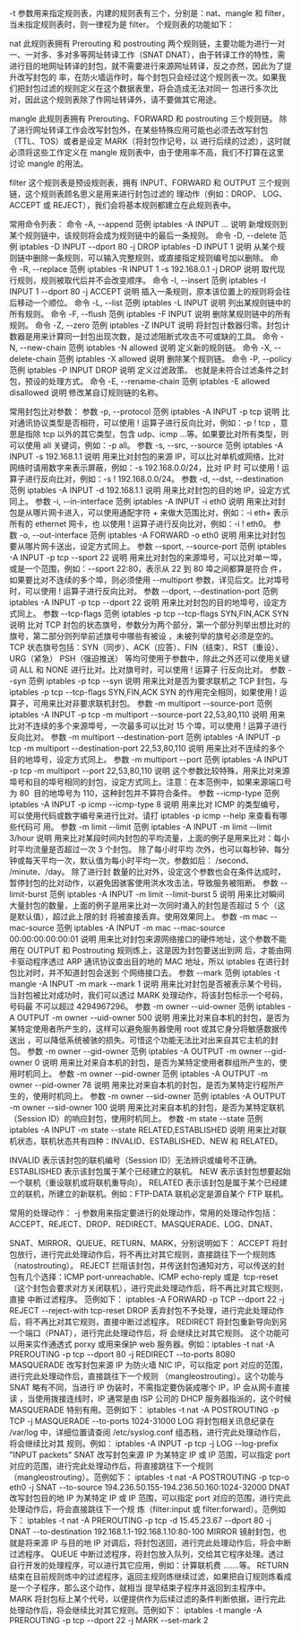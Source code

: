 -t 参数用来指定规则表，内建的规则表有三个，分别是：nat、mangle 和 filter，当未指定规则表时，则一律视为是 filter。
个规则表的功能如下：

nat 此规则表拥有 Prerouting 和 postrouting 两个规则链，主要功能为进行一对一、一对多、多对多等网址转译工作（SNAT
DNAT），由于转译工作的特性，需进行目的地网址转译的封包，就不需要进行来源网址转译，反之亦然，因此为了提升改写封包的
率，在防火墙运作时，每个封包只会经过这个规则表一次。如果我们把封包过滤的规则定义在这个数据表里，将会造成无法对同一
包进行多次比对，因此这个规则表除了作网址转译外，请不要做其它用途。

mangle 此规则表拥有 Prerouting、FORWARD 和 postrouting 三个规则链。
除了进行网址转译工作会改写封包外，在某些特殊应用可能也必须去改写封包（TTL、TOS）或者是设定 MARK（将封包作记号，以
进行后续的过滤），这时就必须将这些工作定义在 mangle 规则表中，由于使用率不高，我们不打算在这里讨论 mangle 的用法。

filter 这个规则表是预设规则表，拥有 INPUT、FORWARD 和 OUTPUT 三个规则链，这个规则表顾名思义是用来进行封包过滤的
理动作（例如：DROP、 LOG、 ACCEPT 或 REJECT），我们会将基本规则都建立在此规则表中。

常用命令列表：
命令 -A, --append
范例 iptables -A INPUT ...
说明 新增规则到某个规则链中，该规则将会成为规则链中的最后一条规则。
命令 -D, --delete
范例 iptables -D INPUT --dport 80 -j DROP
iptables -D INPUT 1
说明 从某个规则链中删除一条规则，可以输入完整规则，或直接指定规则编号加以删除。
命令 -R, --replace
范例 iptables -R INPUT 1 -s 192.168.0.1 -j DROP
说明 取代现行规则，规则被取代后并不会改变顺序。
命令 -I, --insert
范例 iptables -I INPUT 1 --dport 80 -j ACCEPT
说明 插入一条规则，原本该位置上的规则将会往后移动一个顺位。
命令 -L, --list
范例 iptables -L INPUT
说明 列出某规则链中的所有规则。
命令 -F, --flush
范例 iptables -F INPUT
说明 删除某规则链中的所有规则。
命令 -Z, --zero
范例 iptables -Z INPUT
说明 将封包计数器归零。封包计数器是用来计算同一封包出现次数，是过滤阻断式攻击不可或缺的工具。
命令 -N, --new-chain
范例 iptables -N allowed
说明 定义新的规则链。
命令 -X, --delete-chain
范例 iptables -X allowed
说明 删除某个规则链。
命令 -P, --policy
范例 iptables -P INPUT DROP
说明 定义过滤政策。 也就是未符合过滤条件之封包，预设的处理方式。
命令 -E, --rename-chain
范例 iptables -E allowed disallowed
说明 修改某自订规则链的名称。



常用封包比对参数：
参数 -p, --protocol
范例 iptables -A INPUT -p tcp
说明 比对通讯协议类型是否相符，可以使用 ! 运算子进行反向比对，例如：-p ! tcp ，意思是指除 tcp 以外的其它类型，包含
udp、icmp ...等。如果要比对所有类型，则可以使用 all 关键词，例如：-p all。
参数 -s, --src, --source
范例 iptables -A INPUT -s 192.168.1.1
说明 用来比对封包的来源 IP，可以比对单机或网络，比对网络时请用数字来表示屏蔽，例如：-s 192.168.0.0/24，比对 IP 时
可以使用 ! 运算子进行反向比对，例如：-s ! 192.168.0.0/24。
参数 -d, --dst, --destination
范例 iptables -A INPUT -d 192.168.1.1
说明 用来比对封包的目的地 IP，设定方式同上。
参数 -i, --in-interface
范例 iptables -A INPUT -i eth0
说明 用来比对封包是从哪片网卡进入，可以使用通配字符 + 来做大范围比对，例如：-i eth+ 表示所有的 ethernet 网卡，也
以使用 ! 运算子进行反向比对，例如：-i ! eth0。
参数 -o, --out-interface
范例 iptables -A FORWARD -o eth0
说明 用来比对封包要从哪片网卡送出，设定方式同上。
参数 --sport, --source-port
范例 iptables -A INPUT -p tcp --sport 22
说明 用来比对封包的来源埠号，可以比对单一埠，或是一个范围，例如：--sport 22:80，表示从 22 到 80 埠之间都算是符合
件，如果要比对不连续的多个埠，则必须使用 --multiport 参数，详见后文。比对埠号时，可以使用 ! 运算子进行反向比对。
参数 --dport, --destination-port
范例 iptables -A INPUT -p tcp --dport 22
说明 用来比对封包的目的地埠号，设定方式同上。
参数 --tcp-flags
范例 iptables -p tcp --tcp-flags SYN,FIN,ACK SYN
说明 比对 TCP 封包的状态旗号，参数分为两个部分，第一个部分列举出想比对的旗号，第二部分则列举前述旗号中哪些有被设
，未被列举的旗号必须是空的。TCP 状态旗号包括：SYN（同步）、ACK（应答）、FIN（结束）、RST（重设）、URG（紧急）
PSH（强迫推送） 等均可使用于参数中，除此之外还可以使用关键词 ALL 和 NONE 进行比对。比对旗号时，可以使用 ! 运算子
行反向比对。
参数 --syn
范例 iptables -p tcp --syn
说明 用来比对是否为要求联机之 TCP 封包，与 iptables -p tcp --tcp-flags SYN,FIN,ACK SYN 的作用完全相同，如果使用 !
运算子，可用来比对非要求联机封包。
参数 -m multiport --source-port
范例 iptables -A INPUT -p tcp -m multiport --source-port 22,53,80,110
说明 用来比对不连续的多个来源埠号，一次最多可以比对 15 个埠，可以使用 ! 运算子进行反向比对。
参数 -m multiport --destination-port
范例 iptables -A INPUT -p tcp -m multiport --destination-port 22,53,80,110
说明 用来比对不连续的多个目的地埠号，设定方式同上。
参数 -m multiport --port
范例 iptables -A INPUT -p tcp -m multiport --port 22,53,80,110
说明 这个参数比较特殊，用来比对来源埠号和目的埠号相同的封包，设定方式同上。注意：在本范例中，如果来源端口号为 80 
目的地埠号为 110，这种封包并不算符合条件。
参数 --icmp-type
范例 iptables -A INPUT -p icmp --icmp-type 8
说明 用来比对 ICMP 的类型编号，可以使用代码或数字编号来进行比对。请打 iptables -p icmp --help 来查看有哪些代码可
用。
参数 -m limit --limit
范例 iptables -A INPUT -m limit --limit 3/hour
说明 用来比对某段时间内封包的平均流量，上面的例子是用来比对：每小时平均流量是否超过一次 3 个封包。 除了每小时平均
次外，也可以每秒钟、每分钟或每天平均一次，默认值为每小时平均一次，参数如后： /second、 /minute、/day。 除了进行封
数量的比对外，设定这个参数也会在条件达成时，暂停封包的比对动作，以避免因骇客使用洪水攻击法，导致服务被阻断。
参数 --limit-burst
范例 iptables -A INPUT -m limit --limit-burst 5
说明 用来比对瞬间大量封包的数量，上面的例子是用来比对一次同时涌入的封包是否超过 5 个（这是默认值），超过此上限的封
将被直接丢弃。使用效果同上。
参数 -m mac --mac-source
范例 iptables -A INPUT -m mac --mac-source 00:00:00:00:00:01
说明 用来比对封包来源网络接口的硬件地址，这个参数不能用在 OUTPUT 和 Postrouting 规则炼上，这是因为封包要送出到网
后，才能由网卡驱动程序透过 ARP 通讯协议查出目的地的 MAC 地址，所以 iptables 在进行封包比对时，并不知道封包会送到
个网络接口去。
参数 --mark
范例 iptables -t mangle -A INPUT -m mark --mark 1
说明 用来比对封包是否被表示某个号码，当封包被比对成功时，我们可以透过 MARK 处理动作，将该封包标示一个号码，号码最
不可以超过 4294967296。
参数 -m owner --uid-owner
范例 iptables -A OUTPUT -m owner --uid-owner 500
说明 用来比对来自本机的封包，是否为某特定使用者所产生的，这样可以避免服务器使用 root 或其它身分将敏感数据传送出
，可以降低系统被骇的损失。可惜这个功能无法比对出来自其它主机的封包。
参数 -m owner --gid-owner
范例 iptables -A OUTPUT -m owner --gid-owner 0
说明 用来比对来自本机的封包，是否为某特定使用者群组所产生的，使用时机同上。
参数 -m owner --pid-owner
范例 iptables -A OUTPUT -m owner --pid-owner 78
说明 用来比对来自本机的封包，是否为某特定行程所产生的，使用时机同上。
参数 -m owner --sid-owner
范例 iptables -A OUTPUT -m owner --sid-owner 100
说明 用来比对来自本机的封包，是否为某特定联机（Session ID）的响应封包，使用时机同上。
参数 -m state --state
范例 iptables -A INPUT -m state --state RELATED,ESTABLISHED
说明 用来比对联机状态，联机状态共有四种：INVALID、ESTABLISHED、NEW 和 RELATED。

INVALID 表示该封包的联机编号（Session ID）无法辨识或编号不正确。
ESTABLISHED 表示该封包属于某个已经建立的联机。
NEW 表示该封包想要起始一个联机（重设联机或将联机重导向）。
RELATED 表示该封包是属于某个已经建立的联机，所建立的新联机。例如：FTP-DATA 联机必定是源自某个 FTP 联机。


常用的处理动作：
-j 参数用来指定要进行的处理动作，常用的处理动作包括：ACCEPT、REJECT、DROP、REDIRECT、MASQUERADE、LOG、DNAT、

SNAT、MIRROR、QUEUE、RETURN、MARK，分别说明如下：
ACCEPT 将封包放行，进行完此处理动作后，将不再比对其它规则，直接跳往下一个规则炼（natostrouting）。
REJECT 拦阻该封包，并传送封包通知对方，可以传送的封包有几个选择：ICMP port-unreachable、ICMP echo-reply 或是 
tcp-reset（这个封包会要求对方关闭联机），进行完此处理动作后，将不再比对其它规则，直接 中断过滤程序。 范例如下：
iptables -A FORWARD -p TCP --dport 22 -j REJECT --reject-with tcp-reset
DROP 丢弃封包不予处理，进行完此处理动作后，将不再比对其它规则，直接中断过滤程序。
REDIRECT 将封包重新导向到另一个端口（PNAT），进行完此处理动作后，将 会继续比对其它规则。 这个功能可以用来实作通透式
porxy 或用来保护 web 服务器。例如：iptables -t nat -A PREROUTING -p tcp --dport 80 -j REDIRECT --to-ports 8080
MASQUERADE 改写封包来源 IP 为防火墙 NIC IP，可以指定 port 对应的范围，进行完此处理动作后，直接跳往下一个规则
（mangleostrouting）。这个功能与 SNAT 略有不同，当进行 IP 伪装时，不需指定要伪装成哪个 IP，IP 会从网卡直接读
，当使用拨接连线时，IP 通常是由 ISP 公司的 DHCP 服务器指派的，这个时候 MASQUERADE 特别有用。范例如下：
iptables -t nat -A POSTROUTING -p TCP -j MASQUERADE --to-ports 1024-31000
LOG 将封包相关讯息纪录在 /var/log 中，详细位置请查阅 /etc/syslog.conf 组态档，进行完此处理动作后，将会继续比对其
规则。例如：
iptables -A INPUT -p tcp -j LOG --log-prefix "INPUT packets"
SNAT 改写封包来源 IP 为某特定 IP 或 IP 范围，可以指定 port 对应的范围，进行完此处理动作后，将直接跳往下一个规则
（mangleostrouting）。范例如下：
iptables -t nat -A POSTROUTING -p tcp-o eth0 -j SNAT --to-source 194.236.50.155-194.236.50.160:1024-32000
DNAT 改写封包目的地 IP 为某特定 IP 或 IP 范围，可以指定 port 对应的范围，进行完此处理动作后，将会直接跳往下一个规
炼（filter:input 或 filter:forward）。范例如下：
iptables -t nat -A PREROUTING -p tcp -d 15.45.23.67 --dport 80 -j DNAT --to-destination
192.168.1.1-192.168.1.10:80-100
MIRROR 镜射封包，也就是将来源 IP 与目的地 IP 对调后，将封包送回，进行完此处理动作后，将会中断过滤程序。
QUEUE 中断过滤程序，将封包放入队列，交给其它程序处理。透过自行开发的处理程序，可以进行其它应用，例如：计算联机费
.......等。
RETURN 结束在目前规则炼中的过滤程序，返回主规则炼继续过滤，如果把自订规则炼看成是一个子程序，那么这个动作，就相当
提早结束子程序并返回到主程序中。
MARK 将封包标上某个代号，以便提供作为后续过滤的条件判断依据，进行完此处理动作后，将会继续比对其它规则。范例如下：
iptables -t mangle -A PREROUTING -p tcp --dport 22 -j MARK --set-mark 2
